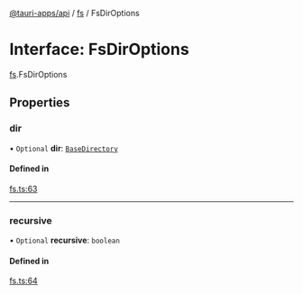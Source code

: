 [@tauri-apps/api](../index.md) / [fs](../modules/fs.md) / FsDirOptions

# Interface: FsDirOptions

[fs](../modules/fs.md).FsDirOptions

## Properties

### dir

• `Optional` **dir**: [`BaseDirectory`](../enums/fs.BaseDirectory.md)

#### Defined in

[fs.ts:63](https://github.com/tauri-apps/tauri/blob/ffb9a19/tooling/api/src/fs.ts#L63)

___

### recursive

• `Optional` **recursive**: `boolean`

#### Defined in

[fs.ts:64](https://github.com/tauri-apps/tauri/blob/ffb9a19/tooling/api/src/fs.ts#L64)
